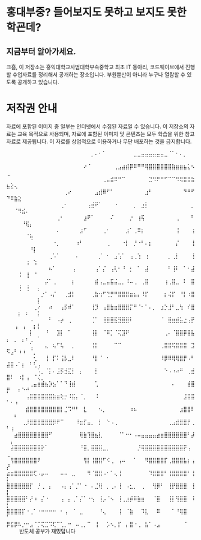 # 홍대부중? 들어보지도 못하고 보지도 못한 학굔데?
## 지금부터 알아가세요.
크흠, 이 저장소는 홍익대학교사범대학부속중학교 최초 IT 동아리, 코드웨이브에서 진행 할 수업자료를 정리해서 공개하는 장소입니다.
부원뿐만이 아니라 누구나 열람할 수 있도록 공개하고 있습니다.⠀⠀⠀⠀⠀⠀⠀⠀

# 저작권 안내
자료에 포함된 이미지 중 일부는 인터넷에서 수집된 자료일 수 있습니다.
이 저장소의 자료는 교육 목적으로 사용되며, 자료에 포함된 이미지 및 콘텐츠는 모두 학습을 위한 참고 자료로 제공됩니다.
이 자료를 상업적으로 이용하거나 무단 배포하는 것을 금지합니다.


⠀⠀⠀⠀⠀⠀⠀⠀⠀⠀⠀⠀⠀⠀⠀⠀⠀⠀⠀⠀⠀⠀⡀⠄⠂⠁⠀⠀⠀⠀⠀⠀⠀⣀⣀⣤⣤⣤⣤⣤⣤⣀⠈⠁⠂⠄⡀⠀⠀⠀⠀⠀⠀⠀⠀⠀⠀⠀⠀⠀
⠀⠀⠀⠀⠀⠀⠀⠀⠀⠀⠀⠀⠀⠀⠀⠀⠀⠀⠀⠀⠔⠈⠀⠀⠀⠀⠀⠀⢀⣠⣴⣾⡿⠿⠛⠛⢿⣿⣿⣿⣿⣿⣿⣷⣶⣶⣦⣅⠢⢀⠀⠀⠀⠀⠀⠀⠀⠀⠀⠀
⠀⠀⠀⠀⠀⠀⠀⠀⠀⠀⠀⠀⠀⠀⠀⠀⠀⠀⠀⠀⠀⠀⠀⠀⠀⢀⣤⣾⠿⠛⠉⠀⠀⠀⠀⠀⠀⣙⠻⠟⠛⠋⠉⠉⠻⢿⣿⣿⣷⣦⣕⢄⠀⠀⠀⠀⠀⠀⠀⠀
⠀⠀⠀⠀⠀⠀⠀⠀⠀⠀⠀⠀⠀⠀⠀⢀⠔⠀⠀⠀⠀⠀⠀⣠⣾⠿⠋⠁⠀⠀⠀⠀⠀⠀⠀⠀⣰⠃⠀⠀⠀⠀⠀⠀⠀⠀⠙⠛⠋⠙⠿⣷⣕⠀⠀⠀⠀⠀⠀⠀
⠀⠀⠀⠀⠀⠀⠀⠀⠀⠀⠀⠀⠀⠀⢀⠂⠀⠀⠀⠀⠀⢠⣾⠟⠁⠀⠀⠀⠐⠀⠀⠀⠀⡀⠀⣰⡇⠀⠀⠀⠀⠀⠀⠀⠀⠀⠀⠀⡀⠀⠀⠈⠻⣮⠄⠀⠀⠀⠀⠀
⠀⠀⠀⠀⠀⠀⠀⠀⠀⠀⠀⠀⠀⢀⠂⠀⠀⠀⠀⠀⣰⠟⠁⠀⠀⠀⠀⠌⠀⠀⠀⠀⡐⠀⢰⢯⠀⠀⠀⠀⠀⠀⠀⠀⢀⠀⠀⠀⠃⠀⠀⠀⠀⠘⢯⡄⠀⠀⠀⠀
⠀⠀⠀⠀⠀⠀⠀⠀⠀⠀⠀⠀⠀⠄⠀⠀⠀⠀⠀⣰⠋⠀⠀⠀⠀⢀⠂⠀⠀⠀⠀⣰⠁⢀⠿⡆⠀⠀⠀⠀⠀⠀⠀⠀⢸⠀⠀⠀⢰⠀⠀⠀⠀⠀⠈⢷⠀⠀⠀⠀
⠀⠀⠀⠀⠀⠀⠀⠀⠀⠀⠀⠀⠐⡀⠀⠀⠀⠀⠰⠃⠀⠀⠀⠀⠀⠀⢀⠀⠀⠀⠐⡇⠀⡘⠐⠃⠄⡆⠀⠀⠀⠀⠀⠀⡌⠀⠀⠀⢸⠀⠀⠀⠀⠀⠀⠘⡇⠀⠀⠀
⠀⠀⠀⠀⠀⠀⠀⠀⠀⠀⠀⢀⠡⠁⠀⠀⠀⠀⠄⠀⠀⠀⠀⠀⡈⠀⠂⠀⣠⢡⠁⠀⢠⢀⢱⠀⢰⠀⠀⠀⠀⠀⡀⢀⡇⠀⠀⠀⢸⠀⠀⠀⠀⠀⢰⠀⢱⠀⠀⠀
⠀⠀⠀⠀⠀⠀⠀⠀⠀⠀⠀⠦⠁⠀⠀⠀⠀⢠⠀⠀⠀⠀⠀⢠⠁⡌⠀⢠⢇⠂⠘⠀⡂⠀⠁⠀⣼⠀⠀⠀⠀⠀⠃⢸⠇⠀⠁⠂⣼⠀⠀⠀⠨⠀⢸⠀⠈⠀⠀⠀
⠀⠀⠀⠀⠀⠀⠀⠀⠀⠀⡬⠁⢀⠀⠀⠀⠀⡆⠀⠀⠀⠀⠀⣾⢠⣀⣤⣯⣬⣀⡀⠸⠤⢀⠀⢀⣿⠀⠀⠀⠀⢰⢀⣿⣀⠀⠇⠀⣿⠀⠀⠀⢸⠀⢸⠀⠀⡄⠀⠀
⠀⠀⠀⠀⠀⠀⠀⠀⠀⡐⠁⠠⡌⠀⠀⢀⣺⡇⠀⠀⠀⠀⢀⣷⢲⠋⢙⡛⠛⣿⣿⣿⣶⣦⡄⠸⡏⠀⠀⠀⠀⡆⢬⡏⠀⠘⡇⠰⣿⠀⠀⠀⠀⠀⠀⠀⠀⡇⠀⠀
⠀⠀⠀⠀⠀⠀⠀⢀⠔⠀⠀⠴⠀⠀⢠⡯⠾⠁⠀⠀⠀⠀⢸⡹⠀⢠⣿⣷⣶⣿⣿⣿⡍⠛⠈⠂⠁⠄⡀⠀⣰⡑⣸⠃⣀⢳⠀⠎⣿⠀⠀⠀⡆⠀⠆⠀⠀⡇⠀⠀
⠀⠀⠀⠀⠀⠀⠠⠀⠀⠀⠀⠃⠀⠠⡴⠀⢀⠀⠀⠀⠀⠀⢈⠁⠀⢸⣿⣿⣯⣻⣿⣿⠇⠀⠀⠀⠀⠀⠀⠀⠈⠀⣿⣶⣾⣥⣐⢠⡟⠀⠀⢠⠀⢠⠀⠀⡆⡇⠀⠀
⠀⠀⠀⠀⠀⠀⡇⠀⠀⠀⠘⠀⠀⣹⡇⠀⠁⠀⠀⠀⠀⠀⢸⡇⠀⠈⠿⡁⠈⢍⣹⠟⠀⠀⠀⠀⠀⠀⠀⠀⠀⢀⠄⠈⣿⣿⡿⣿⣧⡄⠀⡀⠀⡄⠆⢀⠀⠁⠀⠀
⠀⠀⠀⠀⠀⠀⢁⠀⠀⠀⣄⠀⢦⠋⢧⠀⠀⡀⠀⠀⠀⠀⢸⡇⠀⠀⠀⠀⠉⠉⠀⠀⠀⠀⠀⠀⠀⠀⠀⠀⢀⣿⣿⢯⣿⣿⣿⠀⣹⠫⣠⠃⠰⠰⠀⠈⡀⠀⠀⠀
⠀⠀⠀⠀⠀⠀⠀⢂⠀⠀⢸⠀⡏⠅⢨⡧⣀⠇⠀⠀⠀⠀⠘⡇⠈⠀⠂⠀⠀⠀⠀⠀⠀⠀⠀⠀⠀⠀⠀⠀⠸⡿⠿⢿⢿⣿⡟⠠⠃⣼⣿⠠⠁⡆⠀⠃⢃⢠⠀⠀
⠀⠀⠀⠀⠀⠀⠀⠀⠡⡀⠈⡅⠄⣨⡯⣺⣍⡇⠀⡄⠀⠀⠀⡇⠀⠀⠀⠀⠀⠀⠀⠀⠀⠀⠀⠀⠀⠀⠀⠀⠀⠑⠠⠰⠴⠛⠀⢀⣾⣿⠇⠀⠰⡇⢠⠀⠈⢌⡀⠀
⠀⠀⠀⠀⠀⠀⢀⣤⣶⣾⣦⡱⣢⠁⠁⠙⢸⣾⠀⠀⠀⠀⠀⢁⠀⠀⠀⠀⠀⠀⠀⠀⠀⠀⠀⠀⠀⠀⠀⠀⠀⠀⠀⠄⠀⠀⠀⣾⣿⡟⠀⠀⠆⠑⠚⠀⠀⠀⠀⠀
⠀⠀⠀⠀⠀⢠⣿⣿⣿⣿⣿⣿⣷⣶⢗⡒⠸⣯⡄⠈⡀⠀⠀⠸⠀⠀⠀⠀⠀⠀⠀⠀⠀⠀⠀⠀⠀⠀⠀⠀⠀⠀⠀⠀⠀⠀⣸⣿⣿⠁⠂⠰⠀⠀⠀⠀⠀⠀⠀⠀
⠀⠀⠀⠀⠀⣾⣿⣿⣿⣿⣿⣿⣿⣿⡇⣈⠩⠛⠃⠀⣇⠀⠀⠀⠢⡀⠀⠀⠀⠀⠀⠀⠰⠦⠀⠀⠀⠀⠀⠀⠀⠀⠀⠀⠀⣰⣿⣿⠇⠀⠀⠆⠀⠀⠀⠀⠀⠀⠀⠀
⠀⠀⠀⠀⢀⡸⣿⣿⣿⣿⣿⣿⡿⠟⠉⠀⠀⠀⠸⣶⡏⣤⡀⠀⡇⠀⠑⠠⢀⠀⠀⠀⠀⠀⠀⠀⠀⠀⠀⠀⠀⠀⢀⣠⣾⣿⣿⡟⢀⠃⢰⠀⠀⠀⠀⠀⠀⠀⠀⠀
⠀⠀⣴⣿⣿⣿⣿⣿⣿⣿⣿⠋⠀⠀⠀⠀⠀⠀⠀⢿⣷⢹⣿⣦⣇⠀⠀⠀⠀⠈⠁⠒⠂⠠⠤⣤⣤⣤⣤⣴⣶⣿⣿⣿⣿⣿⣿⠃⡼⠀⡄⠀⠀⠀⠀⠀⠀⠀⠀⠀
⠀⣼⣿⣿⣿⣿⣿⣿⣿⡗⠁⠀⠀⠀⠀⠀⠀⠀⠀⠘⣿⡀⣿⣿⣿⣀⡀⠀⠀⠀⠀⠀⠀⠀⡘⢿⣿⣿⣿⣿⣿⣿⣿⣿⣿⣿⡟⢠⠀⢀⠀⠀⠀⠀⠀⠀⠀⠀⠀⠀
⠀⢻⣿⣿⣿⣿⣿⣿⠟⠀⠀⠀⠀⠀⠀⠀⠀⠀⠀⠀⢻⡇⢸⣿⣿⠋⠪⢀⠀⢠⠤⠀⠀⠁⠀⠀⠻⣿⣿⣿⣿⡏⢀⣿⣿⣿⣧⡆⢠⡜⠀⠀⠀⠀⠀⠀⠀⠀⠀⠀
⣴⣶⣿⣿⣿⣿⣿⢏⠠⡤⠤⠀⠀⠀⠤⠤⠀⣀⠀⠀⠀⠻⠈⣿⣿⠠⠂⠁⢄⢸⠀⠀⠀⠀⠀⠀⠀⠹⣿⣿⣿⠃⢸⣿⣿⣿⣿⠃⢸⡇⠀⠀⠀⠀⠀⠀⠀⠀⠀⠀
⣿⣿⣿⣿⣿⣿⡏⠀⡘⢀⠀⡄⠀⠀⠠⡄⢠⠁⡈⠁⠐⠀⠄⣈⢿⠀⡀⢀⠄⢸⠀⠠⣂⡀⠀⢀⠀⠀⢻⡿⠃⠀⢸⡟⣿⣿⣿⠀⢸⡇⠀⠀⠀⠀⠀⠀⠀⠀⠀⠀
⣿⣿⣿⣿⣿⠃⡜⠰⠀⡌⠐⠀⠀⠀⢠⠀⡄⢀⠁⡌⠁⠐⢢⠀⢸⡠⠈⠢⠀⢸⢀⣰⡾⠿⣷⣶⠀⠀⠈⣿⠀⠀⢸⡇⢻⣿⣿⠀⠸⡇⠀⠀⠀⠀⠀⠀⠀⠀⠀⠀
⣿⣿⣿⣿⡏⠐⢀⠁⠐⠒⠒⠒⠒⠀⠂⢠⠀⠈⠀⣀⠀⠀⠀⠀⠘⢄⠀⠀⠀⢸⠀⠈⣷⠀⠀⠹⣇⠀⠀⠿⠀⠀⠀⠁⠘⢿⣿⠀⠀⠁⠀⠀⠀⠀⠀⠀⠀⠀⠀⠀
⡿⣯⡿⠧⡐⠒⣠⠈⡉⢍⣉⠩⢏⠉⢁⡀⠒⠀⠤⢀⡀⠉⠀⢸⠀⠀⡡⠢⡀⡏⠀⡄⣿⠐⢀⠀⣧⠁⠠⣠⠀⠀⠀⠀⠀⠀⠈⠀⠀⠀⠀⠀ 반도체 공부가 재밌답니다
